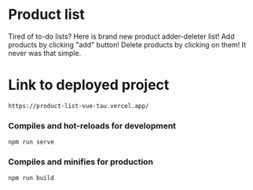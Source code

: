 # Product list
Tired of to-do lists?
Here is brand new product adder-deleter list!
Add products by clicking "add" button!
Delete products by clicking on them!
It never was that simple.

# Link to deployed project
```
https://product-list-vue-tau.vercel.app/
```

### Compiles and hot-reloads for development
```
npm run serve
```

### Compiles and minifies for production
```
npm run build
```

